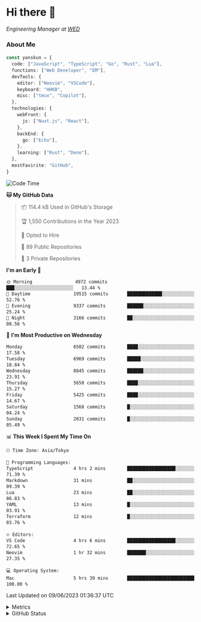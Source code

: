 # Hi there&nbsp;:wave:

<!-- ![Alt text](https://spotify-recently-played-readme.vercel.app/api?user=31kynbuubkiu3r4qh4hjuaglhfay) -->

_Engineering Manager at [WED](https://github.com/wedinc)_

### About Me

```ts
const yanskun = {
  code: ["JavaScript", "TypeScript", "Go", "Rust", "Lua"],
  functions: ["Web Developer", "EM"],
  devTools: {
    editor: ["Neovim", "VSCode"],
    keyboard: "HHKB",
    misc: ["tmux", "Copilot"],
  },
  technologies: {
    webFront: {
      js: ["Nuxt.js", "React"],
    },
    backEnd: {
      go: ["Echo"],
    },
    learning: ["Rust", "Deno"],
  },
  mostFavirite: "GitHub",
}
```

<!--START_SECTION:waka-->
![Code Time](http://img.shields.io/badge/Code%20Time-330%20hrs%2023%20mins-blue)

**🐱 My GitHub Data** 

> 📦 114.4 kB Used in GitHub's Storage 
 > 
> 🏆 1,550 Contributions in the Year 2023
 > 
> 💼 Opted to Hire
 > 
> 📜 89 Public Repositories 
 > 
> 🔑 3 Private Repositories 
 > 
**I'm an Early 🐤** 

```text
🌞 Morning                4972 commits        ███░░░░░░░░░░░░░░░░░░░░░░   13.44 % 
🌆 Daytime                19515 commits       █████████████░░░░░░░░░░░░   52.76 % 
🌃 Evening                9337 commits        ██████░░░░░░░░░░░░░░░░░░░   25.24 % 
🌙 Night                  3166 commits        ██░░░░░░░░░░░░░░░░░░░░░░░   08.56 % 
```
📅 **I'm Most Productive on Wednesday** 

```text
Monday                   6502 commits        ████░░░░░░░░░░░░░░░░░░░░░   17.58 % 
Tuesday                  6969 commits        █████░░░░░░░░░░░░░░░░░░░░   18.84 % 
Wednesday                8845 commits        ██████░░░░░░░░░░░░░░░░░░░   23.91 % 
Thursday                 5650 commits        ████░░░░░░░░░░░░░░░░░░░░░   15.27 % 
Friday                   5425 commits        ████░░░░░░░░░░░░░░░░░░░░░   14.67 % 
Saturday                 1568 commits        █░░░░░░░░░░░░░░░░░░░░░░░░   04.24 % 
Sunday                   2031 commits        █░░░░░░░░░░░░░░░░░░░░░░░░   05.49 % 
```


📊 **This Week I Spent My Time On** 

```text
🕑︎ Time Zone: Asia/Tokyo

💬 Programming Languages: 
TypeScript               4 hrs 2 mins        ██████████████████░░░░░░░   71.39 % 
Markdown                 31 mins             ██░░░░░░░░░░░░░░░░░░░░░░░   09.39 % 
Lua                      23 mins             ██░░░░░░░░░░░░░░░░░░░░░░░   06.83 % 
YAML                     13 mins             █░░░░░░░░░░░░░░░░░░░░░░░░   03.91 % 
Terraform                12 mins             █░░░░░░░░░░░░░░░░░░░░░░░░   03.76 % 

🔥 Editors: 
VS Code                  4 hrs 6 mins        ██████████████████░░░░░░░   72.65 % 
Neovim                   1 hr 32 mins        ███████░░░░░░░░░░░░░░░░░░   27.35 % 

💻 Operating System: 
Mac                      5 hrs 39 mins       █████████████████████████   100.00 % 
```


 Last Updated on 09/06/2023 01:36:37 UTC
<!--END_SECTION:waka-->

<details>
  <summary>Metrics</summary>
  <img src="https://github.com/yanskun/yanskun/blob/main/github-metrics.svg" alt="Metrics">
</details>

<details>
  <summary>GitHub Status</summary>
  <picture>
    <source media="(prefers-color-scheme: dark)" srcset="https://raw.githubusercontent.com/yanskun/yanskun/master/profile-summary-card-output/nord_dark/0-profile-details.svg">
   <img src="https://raw.githubusercontent.com/yanskun/yanskun/master/profile-summary-card-output/default/0-profile-details.svg">
  </picture>
  <br>
  <picture>
    <source media="(prefers-color-scheme: dark)" srcset="https://raw.githubusercontent.com/yanskun/yanskun/master/profile-summary-card-output/nord_dark/1-repos-per-language.svg">
   <img src="https://raw.githubusercontent.com/yanskun/yanskun/master/profile-summary-card-output/default/1-repos-per-language.svg">
  </picture>
  <picture>
    <source media="(prefers-color-scheme: dark)" srcset="https://raw.githubusercontent.com/yanskun/yanskun/master/profile-summary-card-output/nord_dark/2-most-commit-language.svg">
   <img src="https://raw.githubusercontent.com/yanskun/yanskun/master/profile-summary-card-output/default/2-most-commit-language.svg">
  </picture>
  <br>
  <picture>
    <source media="(prefers-color-scheme: dark)" srcset="https://raw.githubusercontent.com/yanskun/yanskun/master/profile-summary-card-output/nord_dark/3-stats.svg">
   <img src="https://raw.githubusercontent.com/yanskun/yanskun/master/profile-summary-card-output/default/3-stats.svg">
  </picture>
  <picture>
    <source media="(prefers-color-scheme: dark)" srcset="https://raw.githubusercontent.com/yanskun/yanskun/master/profile-summary-card-output/nord_dark/4-productive-time.svg">
   <img src="https://raw.githubusercontent.com/yanskun/yanskun/master/profile-summary-card-output/default/4-productive-time.svg">
  </picture>
</details>
